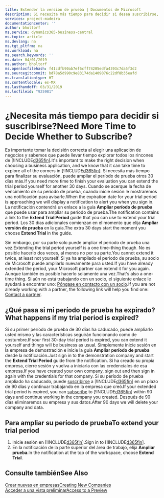 ```yaml
---
title: Extender la versión de prueba | Documentos de Microsoft
description: Si necesita más tiempo para decidir si desea suscribirse, puede ampliar su versión de prueba.
services: project-madeira
documentationcenter: ''
author: bholtorf
ms.service: dynamics365-business-central
ms.topic: article
ms.devlang: na
ms.tgt_pltfrm: na
ms.workload: na
ms.search.keywords: ''
ms.date: 04/01/2019
ms.author: bholtorf
ms.openlocfilehash: f41cdfb90ab7ef6cff74205edfa4393c7da5f3d2
ms.sourcegitcommit: bd78a5d990c9e83174da1409076c22df8b35eafd
ms.translationtype: HT
ms.contentlocale: es-MX
ms.lasthandoff: 03/31/2019
ms.locfileid: "925981"
---
```

# <a name="need-more-time-to-decide-whether-to-subscribe"></a><span data-ttu-id="23678-103">¿Necesita más tiempo para decidir si suscribirse?</span><span class="sxs-lookup"><span data-stu-id="23678-103">Need More Time to Decide Whether to Subscribe?</span></span>
<span data-ttu-id="23678-104">Es importante tomar la decisión correcta al elegir una aplicación de negocios y sabemos que puede llevar tiempo explorar todos los rincones de [!INCLUDE[d365fin](includes/d365fin_md.md)].</span><span class="sxs-lookup"><span data-stu-id="23678-104">It's important to make the right decision when choosing a business application, and we know that it can take time to explore all of the corners in [!INCLUDE[d365fin](includes/d365fin_md.md)].</span></span> <span data-ttu-id="23678-105">Si necesita más tiempo para finalizar su evaluación, puede ampliar el período de prueba otros 30 días más.</span><span class="sxs-lookup"><span data-stu-id="23678-105">If you need more time to finish your evaluation you can extend the trial period yourself for another 30 days.</span></span> <span data-ttu-id="23678-106">Cuando se acerque la fecha de vencimiento de su período de prueba, cuando inicie sesión le mostraremos una notificación para avisarle.</span><span class="sxs-lookup"><span data-stu-id="23678-106">When the expiration date for your trial period is approaching we will display a notification to alert you when you sign in.</span></span> <span data-ttu-id="23678-107">La notificación contendrá un enlace a la guía **Ampliar período de prueba** que puede usar para ampliar su período de prueba.</span><span class="sxs-lookup"><span data-stu-id="23678-107">The notification contains a link to the **Extend Trial Period** guide that you can use to extend your trial period.</span></span> <span data-ttu-id="23678-108">Los 30 días adicionales comienzan en el momento que elija **Ampliar versión de prueba** en la guía.</span><span class="sxs-lookup"><span data-stu-id="23678-108">The extra 30 days start the moment you choose **Extend Trial** in the guide.</span></span>

<span data-ttu-id="23678-109">Sin embargo, por su parte solo puede ampliar el período de prueba una vez.</span><span class="sxs-lookup"><span data-stu-id="23678-109">Extending the trial period yourself is a one time-thing though.</span></span> <span data-ttu-id="23678-110">No es posible hacerlo dos veces, al menos no por su parte.</span><span class="sxs-lookup"><span data-stu-id="23678-110">You cannot extend it twice, at least not yourself.</span></span> <span data-ttu-id="23678-111">Si ya ha ampliado el período de prueba, su socio de Microsoft puede ampliarlo nuevamente para usted.</span><span class="sxs-lookup"><span data-stu-id="23678-111">If you have already extended the period, your Microsoft partner can extend it for you again.</span></span> <span data-ttu-id="23678-112">Aunque también es posible hacerlo solamente una vez.</span><span class="sxs-lookup"><span data-stu-id="23678-112">That's also a one-time thing.</span></span> <span data-ttu-id="23678-113">Si aún no está trabajando con un socio, el siguiente enlace le ayudará a encontrar uno: [Póngase en contacto con un socio](https://go.microsoft.com/fwlink/?linkid=2038439).</span><span class="sxs-lookup"><span data-stu-id="23678-113">If you are not already working with a partner, the following link will help you find one: [Contact a partner](https://go.microsoft.com/fwlink/?linkid=2038439).</span></span>

## <a name="what-happens-if-my-trial-period-is-expired"></a><span data-ttu-id="23678-114">¿Qué pasa si mi período de prueba ha expirado?</span><span class="sxs-lookup"><span data-stu-id="23678-114">What happens if my trial period is expired?</span></span>
<span data-ttu-id="23678-115">Si su primer período de prueba de 30 días ha caducado, puede ampliarlo usted mismo y las características seguirán funcionando como de costumbre.</span><span class="sxs-lookup"><span data-stu-id="23678-115">If your first 30-day trial period is expired, you can extend it yourself and things will be business as usual.</span></span> <span data-ttu-id="23678-116">Simplemente inicie sesión en la empresa de demostración e inicie la guía **Ampliar período de prueba** desde la notificación.</span><span class="sxs-lookup"><span data-stu-id="23678-116">Just sign in to the demonstration company and start the **Extend Trial Period** guide from the notification.</span></span> <span data-ttu-id="23678-117">Si ha creado su propia empresa, cierre sesión y vuelva a iniciarla con las credenciales de esa empresa.</span><span class="sxs-lookup"><span data-stu-id="23678-117">If you have created your own company, sign out and then sign in again with the credentials for that company.</span></span> <span data-ttu-id="23678-118">Si su período de prueba ampliado ha caducado, puede [suscribirse](https://go.microsoft.com/fwlink/?linkid=828659) a [!INCLUDE[d365fin](includes/d365fin_md.md)] en un plazo de 90 días y continuar trabajando en la empresa que creó.</span><span class="sxs-lookup"><span data-stu-id="23678-118">If your extended trial period is expired, you can [subscribe](https://go.microsoft.com/fwlink/?linkid=828659) to [!INCLUDE[d365fin](includes/d365fin_md.md)] within 90 days and continue working in the company you created.</span></span> <span data-ttu-id="23678-119">Después de 90 días eliminaremos su empresa y sus datos.</span><span class="sxs-lookup"><span data-stu-id="23678-119">After 90 days we will delete your company and data.</span></span> 

## <a name="to-extend-your-trial-period"></a><span data-ttu-id="23678-120">Para ampliar su período de prueba</span><span class="sxs-lookup"><span data-stu-id="23678-120">To extend your trial period</span></span>
1. <span data-ttu-id="23678-121">Inicie sesión en [!INCLUDE[d365fin](includes/d365fin_md.md)].</span><span class="sxs-lookup"><span data-stu-id="23678-121">Sign in to [!INCLUDE[d365fin](includes/d365fin_md.md)].</span></span>
2. <span data-ttu-id="23678-122">En la notificación de la parte superior del área de trabajo, elija **Ampliar prueba**.</span><span class="sxs-lookup"><span data-stu-id="23678-122">In the notification at the top of the workspace, choose **Extend Trial**.</span></span>

## <a name="see-also"></a><span data-ttu-id="23678-123">Consulte también</span><span class="sxs-lookup"><span data-stu-id="23678-123">See Also</span></span>
[<span data-ttu-id="23678-124">Crear nuevas en empresas</span><span class="sxs-lookup"><span data-stu-id="23678-124">Creating New Companies</span></span>](about-new-company.md)  
[<span data-ttu-id="23678-125">Acceder a una vista preliminar</span><span class="sxs-lookup"><span data-stu-id="23678-125">Access to a Preview</span></span>](across-preview.md)  